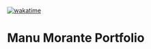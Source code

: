 [![wakatime](https://wakatime.com/badge/user/c8d2802f-0742-4964-bd79-1cb374b6de43/project/99a2b351-c0a0-4bf6-a34e-acc537e3ff3d.svg)](https://wakatime.com/badge/user/c8d2802f-0742-4964-bd79-1cb374b6de43/project/99a2b351-c0a0-4bf6-a34e-acc537e3ff3d)

# Manu Morante Portfolio
